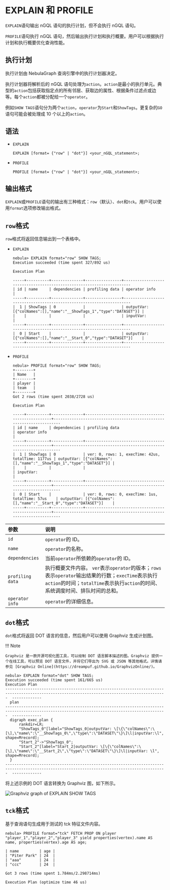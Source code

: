 # EXPLAIN 和 PROFILE

`EXPLAIN`语句输出 nGQL 语句的执行计划，但不会执行 nGQL 语句。

`PROFILE`语句执行 nGQL 语句，然后输出执行计划和执行概要。用户可以根据执行计划和执行概要优化查询性能。

## 执行计划

执行计划由 NebulaGraph 查询引擎中的执行计划器决定。

执行计划器将解析后的 nGQL 语句处理为`action`。`action`是最小的执行单元。典型的`action`包括获取指定点的所有邻居、获取边的属性、根据条件过滤点或边等。每个`action`都被分配给一个`operator`。

例如`SHOW TAGS`语句分为两个`action`，`operator`为`Start`和`ShowTags`。更复杂的`GO`语句可能会被处理成 10 个以上的`action`。

## 语法

- `EXPLAIN`

    ```ngql
    EXPLAIN [format= {"row" | "dot"}] <your_nGQL_statement>;
    ```

- `PROFILE`

    ```ngql
    PROFILE [format= {"row" | "dot"}] <your_nGQL_statement>;
    ```

## 输出格式

`EXPLAIN`或`PROFILE`语句的输出有三种格式：`row`（默认）、`dot`和`tck`。用户可以使用`format`选项修改输出格式。

## `row`格式

`row`格式将返回信息输出到一个表格中。

- `EXPLAIN`

    ```ngql
    nebula> EXPLAIN format="row" SHOW TAGS;
    Execution succeeded (time spent 327/892 us)

    Execution Plan

    -----+----------+--------------+----------------+----------------------------------------------------------------------
    | id | name     | dependencies | profiling data | operator info                                                       |
    -----+----------+--------------+----------------+----------------------------------------------------------------------
    |  1 | ShowTags | 0            |                | outputVar: [{"colNames":[],"name":"__ShowTags_1","type":"DATASET"}] |
    |    |          |              |                | inputVar:                                                           |
    -----+----------+--------------+----------------+----------------------------------------------------------------------
    |  0 | Start    |              |                | outputVar: [{"colNames":[],"name":"__Start_0","type":"DATASET"}]    |
    -----+----------+--------------+----------------+----------------------------------------------------------------------
    ```

- `PROFILE`

    ```ngql
    nebula> PROFILE format="row" SHOW TAGS;
    +--------+
    | Name   |
    +--------+
    | player |
    | team   |
    +--------+
    Got 2 rows (time spent 2038/2728 us)

    Execution Plan

    -----+----------+--------------+----------------------------------------------------+----------------------------------------------------------------------
    | id | name     | dependencies | profiling data                                     | operator info                                                       |
    -----+----------+--------------+----------------------------------------------------+----------------------------------------------------------------------
    |  1 | ShowTags | 0            | ver: 0, rows: 1, execTime: 42us, totalTime: 1177us | outputVar: [{"colNames":[],"name":"__ShowTags_1","type":"DATASET"}] |
    |    |          |              |                                                    | inputVar:                                                           |
    -----+----------+--------------+----------------------------------------------------+----------------------------------------------------------------------
    |  0 | Start    |              | ver: 0, rows: 0, execTime: 1us, totalTime: 57us    | outputVar: [{"colNames":[],"name":"__Start_0","type":"DATASET"}]    |
    -----+----------+--------------+----------------------------------------------------+----------------------------------------------------------------------
    ```

|参数|说明|
|:---|:---|
|`id`|`operator`的 ID。|
|`name`|`operator`的名称。|
|`dependencies`|当前`operator`所依赖的`operator`的 ID。|
|`profiling data`|执行概要文件内容。 `ver`表示`operator`的版本；`rows`表示`operator`输出结果的行数；`execTime`表示执行`action`的时间；`totalTime`表示执行`action`的时间、系统调度时间、排队时间的总和。|
|`operator info`|`operator`的详细信息。|

## `dot`格式

`dot`格式将返回 DOT 语言的信息，然后用户可以使用 Graphviz 生成计划图。

!!! Note

    Graphviz 是一款开源可视化图工具，可以绘制 DOT 语言脚本描述的图。Graphviz 提供一个在线工具，可以预览 DOT 语言文件，并将它们导出为 SVG 或 JSON 等其他格式。详情请参见 [Graphviz Online](https://dreampuf.github.io/GraphvizOnline/)。

```ngql
nebula> EXPLAIN format="dot" SHOW TAGS;
Execution succeeded (time spent 161/665 us)
Execution Plan
---------------------------------------------------------------------------------------------------------------------------------------------  -------------
  plan
---------------------------------------------------------------------------------------------------------------------------------------------  -------------
  digraph exec_plan {
      rankdir=LR;
      "ShowTags_0"[label="ShowTags_0|outputVar: \[\{\"colNames\":\[\],\"name\":\"__ShowTags_0\",\"type\":\"DATASET\"\}\]\l|inputVar:\l",   shape=Mrecord];
      "Start_2"->"ShowTags_0";
      "Start_2"[label="Start_2|outputVar: \[\{\"colNames\":\[\],\"name\":\"__Start_2\",\"type\":\"DATASET\"\}\]\l|inputVar: \l",   shape=Mrecord];
  }
---------------------------------------------------------------------------------------------------------------------------------------------  -------------
```

将上述示例的 DOT 语言转换为 Graphviz 图，如下所示。

![Graphviz graph of EXPLAIN SHOW TAGS](https://docs-cdn.nebula-graph.com.cn/docs-2.0/3.ngql-guide/16.query-tuning-statements/explain-show-tags.png)

## `tck`格式

基于查询语句生成用于测试的 tck 特征文件内容。

```ngql
nebula> PROFILE format="tck" FETCH PROP ON player "player_1","player_2","player_3" yield properties(vertex).name AS name, properties(vertex).age AS age;

| name         | age |
| "Piter Park" | 24  |
| "aaa"        | 24  |
| "ccc"        | 24  |

Got 3 rows (time spent 1.784ms/2.298714ms)

Execution Plan (optimize time 46 us)
```

